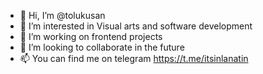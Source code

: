 - 👋 Hi, I’m @tolukusan
- 👀 I’m interested in Visual arts and software development
- 🌱 I’m working on frontend projects
- 🤝 I’m looking to collaborate in the future
- 📫 You can find me on telegram https://t.me/itsinlanatin

<!---
tolukusan/tolukusan is a ✨ special ✨ repository because its `README.md` (this file) appears on your GitHub profile.
You can click the Preview link to take a look at your changes.
--->
